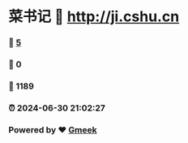 # 菜书记 :link: http://ji.cshu.cn 
### :page_facing_up: [5](http://ji.cshu.cn/tag.html) 
### :speech_balloon: 0 
### :hibiscus: 1189 
### :alarm_clock: 2024-06-30 21:02:27 
### Powered by :heart: [Gmeek](https://github.com/Meekdai/Gmeek)
